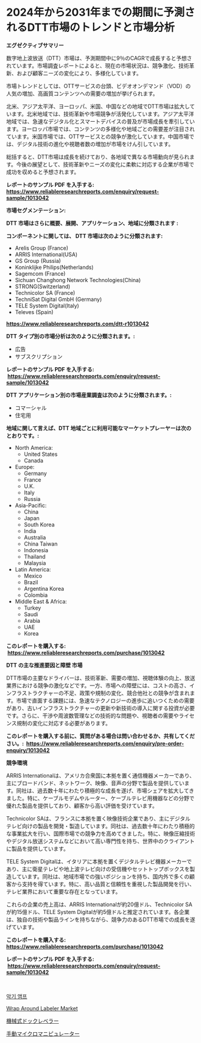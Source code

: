 <p><h1>2024年から2031年までの期間に予測されるDTT市場のトレンドと市場分析</h1></p><p><strong>エグゼクティブサマリー</strong></p>
<p><p>数字地上波放送（DTT）市場は、予測期間中に9％のCAGRで成長すると予想されています。市場調査レポートによると、現在の市場状況は、競争激化、技術革新、および顧客ニーズの変化により、多様化しています。</p><p>市場トレンドとしては、OTTサービスの台頭、ビデオオンデマンド（VOD）の人気の増加、高画質コンテンツへの需要の増加が挙げられます。</p><p>北米、アジア太平洋、ヨーロッパ、米国、中国などの地域でDTT市場は拡大しています。北米地域では、技術革新や市場競争が活発化しています。アジア太平洋地域では、急速なデジタル化とスマートデバイスの普及が市場成長を牽引しています。ヨーロッパ市場では、コンテンツの多様化や地域ごとの需要差が注目されています。米国市場では、OTTサービスとの競争が激化しています。中国市場では、デジタル技術の進化や視聴者数の増加が市場をけん引しています。</p><p>総括すると、DTT市場は成長を続けており、各地域で異なる市場動向が見られます。今後の展望として、技術革新やニーズの変化に柔軟に対応する企業が市場で成功を収めると予想されます。</p></p>
<p><strong>レポートのサンプル PDF を入手する: <a href="https://www.reliableresearchreports.com/enquiry/request-sample/1013042">https://www.reliableresearchreports.com/enquiry/request-sample/1013042</a></strong></p>
<p><strong>市場セグメンテーション:</strong></p>
<p><strong> DTT 市場はさらに概要、展開、アプリケーション、地域に分類されます :</strong></p>
<p><strong>コンポーネントに関しては、 DTT 市場は次のように分類されます: &nbsp;</strong></p>
<p><ul><li>Arelis Group (France)</li><li>ARRIS International(USA)</li><li>GS Group (Russia)</li><li>Koninklijke Philips(Netherlands)</li><li>Sagemcom (France)</li><li>Sichuan Changhong Network Technologies(China)</li><li>STRONG(Switzerland)</li><li>Technicolor SA (France)</li><li>TechniSat Digital GmbH (Germany)</li><li>TELE System Digital(Italy)</li><li>Televes (Spain)</li></ul></p>
<p><strong><a href="https://www.reliableresearchreports.com/dtt-r1013042">https://www.reliableresearchreports.com/dtt-r1013042</a></strong></p>
<p><strong> DTT タイプ別の市場分析は次のように分類されます。:</strong></p>
<p><ul><li>広告</li><li>サブスクリプション</li></ul></p>
<p><strong>レポートのサンプル PDF を入手する: &nbsp;<a href="https://www.reliableresearchreports.com/enquiry/request-sample/1013042">https://www.reliableresearchreports.com/enquiry/request-sample/1013042</a></strong></p>
<p><strong> DTT アプリケーション別の市場産業調査は次のように分類されます。:</strong></p>
<p><ul><li>コマーシャル</li><li>住宅用</li></ul></p>
<p><strong>地域に関して言えば、DTT 地域ごとに利用可能なマーケットプレーヤーは次のとおりです。:</strong></p>
<p><ul>
    <li>
        North America:
        <ul>
            <li>United States</li>
            <li>Canada</li>
        </ul>
    </li>
    <li>
        Europe:
        <ul>
            <li>Germany</li>
            <li>France</li>
            <li>U.K.</li>
            <li>Italy</li>
            <li>Russia</li>
        </ul>
    </li>
    <li>
        Asia-Pacific:
        <ul>
            <li>China</li>
            <li>Japan</li>
            <li>South Korea</li>
            <li>India</li>
            <li>Australia</li>
            <li>China Taiwan</li>
            <li>Indonesia</li>
            <li>Thailand</li>
            <li>Malaysia</li>
        </ul>
    </li>
    <li>
        Latin America:
        <ul>
            <li>Mexico</li>
            <li>Brazil</li>
            <li>Argentina Korea</li>
            <li>Colombia</li>
        </ul>
    </li>
    <li>
        Middle East & Africa:
        <ul>
            <li>Turkey</li>
            <li>Saudi</li>
            <li>Arabia</li>
            <li>UAE</li>
            <li>Korea</li>
        </ul>
    </li>
    </ul></p>
<p><strong>このレポートを購入する: &nbsp;<a href="https://www.reliableresearchreports.com/purchase/1013042">https://www.reliableresearchreports.com/purchase/1013042</a></strong></p>
<p><strong>DTT の主な推進要因と障壁 市場</strong></p>
<p><p>DTT市場の主要なドライバーは、技術革新、需要の増加、視聴体験の向上、放送業界における競争の激化などです。一方、市場への障壁には、コストの高さ、インフラストラクチャーの不足、政策や規制の変化、競合他社との競争が含まれます。市場で直面する課題には、急速なテクノロジーの進歩に追いつくための需要があり、古いインフラストラクチャーの更新や新技術の導入に関する投資が必要です。さらに、干渉や周波数管理などの技術的な問題や、視聴者の需要やライセンス規制の変化に対応する必要があります。</p></p>
<p><strong>このレポートを購入する前に、質問がある場合は問い合わせるか、共有してください。:&nbsp; <a href="https://www.reliableresearchreports.com/enquiry/pre-order-enquiry/1013042">https://www.reliableresearchreports.com/enquiry/pre-order-enquiry/1013042</a></strong></p>
<p><strong>競争環境</strong></p>
<p><p>ARRIS Internationalは、アメリカ合衆国に本拠を置く通信機器メーカーであり、主にブロードバンド、ネットワーク、映像、音声の分野で製品を提供しています。同社は、過去数十年にわたり積極的な成長を遂げ、市場シェアを拡大してきました。特に、ケーブルモデムやルーター、ケーブルテレビ用機器などの分野で優れた製品を提供しており、顧客から高い評価を受けています。</p><p>Technicolor SAは、フランスに本拠を置く映像技術企業であり、主にデジタルテレビ向けの製品を開発・製造しています。同社は、過去数十年にわたり積極的な事業拡大を行い、国際市場での競争力を高めてきました。特に、映像圧縮技術やデジタル放送システムなどにおいて高い専門性を持ち、世界中のクライアントに製品を提供しています。</p><p>TELE System Digitalは、イタリアに本拠を置くデジタルテレビ機器メーカーであり、主に衛星テレビや地上波テレビ向けの受信機やセットトップボックスを製造しています。同社は、地域市場での強いポジションを持ち、国内外で多くの顧客から支持を得ています。特に、高い品質と信頼性を重視した製品開発を行い、テレビ業界において重要な存在となっています。</p><p>これらの企業の売上高は、ARRIS Internationalが約20億ドル、Technicolor SAが約15億ドル、TELE System Digitalが約5億ドルと推定されています。各企業は、独自の技術や製品ラインを持ちながら、競争力のあるDTT市場での成長を遂げています。</p></p>
<p><strong>このレポートを購入する: &nbsp; <a href="https://www.reliableresearchreports.com/purchase/1013042">https://www.reliableresearchreports.com/purchase/1013042</a></strong></p>
<p><strong>レポートのサンプル PDF を入手する: &nbsp;<a href="https://www.reliableresearchreports.com/enquiry/request-sample/1013042">https://www.reliableresearchreports.com/enquiry/request-sample/1013042</a></strong><strong></strong></p>
<p>&nbsp;</p>
<p><p><a href="https://github.com/lzuwsfreyoq70/Market-Research-Report-List-1/blob/main/186431925029.md">악기 앰프</a></p><p><a href="https://github.com/santosh758595/Market-Research-Report-List-4/blob/main/wrap-around-labeler-market.md">Wrap Around Labeler Market</a></p><p><a href="https://medium.com/@peterpatel626/%E6%A9%9F%E6%A2%B0%E7%9A%84%E3%81%AA%E3%83%89%E3%83%83%E3%82%AF%E3%83%AC%E3%83%99%E3%83%A9%E3%83%BC%E5%B8%82%E5%A0%B4%E5%88%86%E6%9E%90-%E3%81%9D%E3%81%AEcagr-%E5%B8%82%E5%A0%B4%E3%82%BB%E3%82%B0%E3%83%A1%E3%83%B3%E3%83%86%E3%83%BC%E3%82%B7%E3%83%A7%E3%83%B3-%E3%81%8A%E3%82%88%E3%81%B3%E3%82%B0%E3%83%AD%E3%83%BC%E3%83%90%E3%83%AB%E6%A5%AD%E7%95%8C%E6%A6%82%E8%A6%81-0d322c6d5f92">機械式ドックレベラー</a></p><p><a href="https://medium.com/@abdulkoss2015/%E3%83%9E%E3%83%8B%E3%83%A5%E3%82%A2%E3%83%AB%E3%83%9E%E3%82%A4%E3%82%AF%E3%83%AD%E3%83%9E%E3%83%8B%E3%83%94%E3%83%A5%E3%83%AC%E3%83%BC%E3%82%BF%E3%83%BC%E5%B8%82%E5%A0%B4%E8%A6%8F%E6%A8%A1%E3%81%AF-%E4%B8%96%E7%95%8C%E3%81%AE%E7%94%A3%E6%A5%AD%E3%81%A7%E6%9C%80%E9%81%A9%E3%81%AA%E3%83%9E%E3%83%BC%E3%82%B1%E3%83%86%E3%82%A3%E3%83%B3%E3%82%B0%E3%83%81%E3%83%A3%E3%83%B3%E3%83%8D%E3%83%AB%E3%82%92%E6%98%8E%E3%82%89%E3%81%8B%E3%81%AB%E3%81%97%E3%81%BE%E3%81%99-4604fd868856">手動マイクロマニピュレーター</a></p></p>